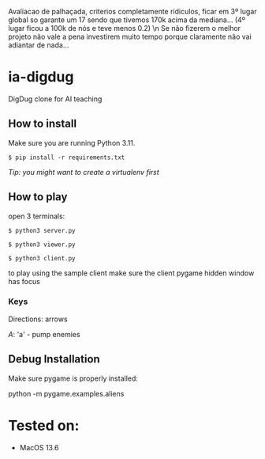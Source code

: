 Avaliacao de palhaçada, criterios completamente ridiculos, ficar em 3º lugar global so garante um 17 sendo que tivemos 170k acima da mediana... (4º lugar ficou a 100k de nós e teve menos 0.2)
\n
Se não fizerem o melhor projeto não vale a pena investirem muito tempo porque claramente não vai adiantar de nada...


# ia-digdug
DigDug clone for AI teaching

## How to install

Make sure you are running Python 3.11.

`$ pip install -r requirements.txt`

*Tip: you might want to create a virtualenv first*

## How to play

open 3 terminals:

`$ python3 server.py`

`$ python3 viewer.py`

`$ python3 client.py`

to play using the sample client make sure the client pygame hidden window has focus

### Keys

Directions: arrows

*A*: 'a' - pump enemies

## Debug Installation

Make sure pygame is properly installed:

python -m pygame.examples.aliens

# Tested on:
- MacOS 13.6

